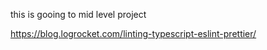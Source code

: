 this is gooing to mid level project


https://blog.logrocket.com/linting-typescript-eslint-prettier/
